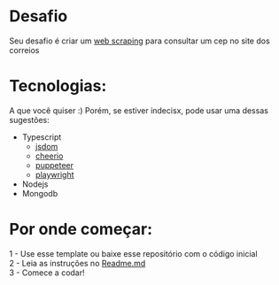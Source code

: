 # Desafio
Seu desafio é criar um [web scraping](https://pt.wikipedia.org/wiki/Coleta_de_dados_web) para consultar um cep no site dos correios

# Tecnologias: 
A que você quiser :)
Porém, se estiver indecisx, pode usar uma dessas sugestões:
- Typescript
  - [jsdom](https://www.npmjs.com/package/jsdom)
  - [cheerio](https://www.npmjs.com/package/cheerio)
  - [puppeteer](https://www.npmjs.com/package/puppeteer)
  - [playwright](https://github.com/microsoft/playwright)
- Nodejs
- Mongodb

# Por onde começar:
1 - Use esse template ou baixe esse repositório com o código inicial  
2 - Leia as instruções no [Readme.md](https://github.com/filiafobico/devchallenge-webscraping-correios/blob/master/README.md)  
3 - Comece a codar!  

